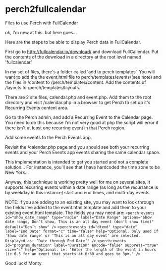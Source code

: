 # perch2fullcalendar
Files to use Perch with FullCalendar

ok, I'm new at this. but here goes...

Here are the steps to be able to display Perch data in FullCalendar. 

First go to http://fullcalendar.io/download/ and download FullCallendar. Put the contents of the download in a directory at the root level named 'fullcalendar'

In my set of files, there's a folder called 'add to perch templates'. You will want to add the the event.html file to  perch/templates/events/(see note) and the files in /content to /perch/templates/content. Add the contents of /layouts to /perch/templates/layouts.

There are 2 site files, calendar.php and event.php. Add them to the root directory and visit /calendar.php in a browser to get Perch to set up it's Recurring Events content area. 

Go to the Perch admin, and add a Recurring Event to the Calendar page. You need to do this because I'm not very good at php the script will error if there isn't at least one recurring event in that Perch region.

Add some events to the Perch Events app.

Revisit the /calendar.php page and you should see both your recurring events and your Perch Events app events sharing the same calendar space.

This implementation is intended to get you started and not a complete solution... For instance, you'll see that I have hardcoded the time zone to be New York...

Anyway, this technique is working pretty well for me on several sites. It supports recurring events within a date range (as long as the recurrance is by weekday in this instance) start and end times, and multi-day events.


NOTE: if you are adding to an existing site, you may want to look through the fields I've added to the event.html template and add them to your existing event.html template. The fields you may need are:
`<perch:events id="show_date_range" type="radio" label="Date Range" options="Show date range, Don’t show, This is an all day event (don't show time)" default="Don’t show" />`
`<perch:events id="dtend" type="date" label="End Date" format="c" time="false" help="Optional. Only used if ‘Show date range’ or ‘This is an all day event’ are selected. Displayed as: ‘Date through End Date’" />`
`<perch:events id="program_duration" label="Duration" encode="false" suppress="true" size="s" help="Optional. ie: ‘Enter the length of the event in hours (ie 6.5 for an event that starts at 8:30 and goes to 3pm." />`

Good luck! Monty
